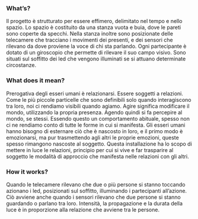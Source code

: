 ### What’s?
Il progetto è strutturato per essere effimero, delimitato nel tempo e nello spazio. Lo spazio è costituito da una stanza vuota e buia, dove le pareti sono coperte da specchi. Nella stanza inoltre sono posizionate delle telecamere che tracciano i movimenti dei presenti, e dei sensori che rilevano da dove proviene la voce di chi sta parlando. Ogni partecipante è dotato di un giroscopio che permette di rilevare il suo campo visivo. Sono situati sul soffitto dei led che vengono illuminati se si attuano determinate circostanze.

### What does it mean?
Prerogativa degli esseri umani è relazionarsi. Essere soggetti a relazioni. Come le più piccole particelle che sono definibili solo quando interagiscono tra loro, noi ci rendiamo visibili quando agiamo. Agire significa modificare il mondo, utilizzando la propria presenza. Agendo quindi si fa percepire al mondo, se stessi. Essendo questo un comportamento abituale, spesso non ci ne rendiamo conto di tutte le forme in cui si manifesta. Gli esseri umani hanno bisogno di esternare ciò che è nascosto in loro, e il primo modo è emozionarsi, ma pur trasmettendo agli altri le proprie emozioni, queste spesso rimangono nascoste al soggetto. Questa installazione ha lo scopo di mettere in luce le relazioni, principio per cui si vive e far trasparire al soggetto le modalità di approccio che manifesta nelle relazioni con gli altri.

### How it works?
Quando le telecamere rilevano che due o più persone si stanno toccando  azionano i led, posizionati sul soffitto, illuminando i partecipanti all’azione. Ciò avviene anche quando i sensori rilevano che due persone si stanno guardando o parlano tra loro. Intensità, la propagazione e la durata della luce è in proporzione alla relazione che avviene tra le persone. 
